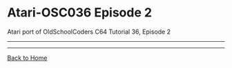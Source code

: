 # Atari-OSC036 Episode 2
Atari port of OldSchoolCoders C64 Tutorial 36, Episode 2 

---


---

[Back to Home](https://github.com/kenjennings/Atari-OSC036/blob/master/README.md "Home") 
